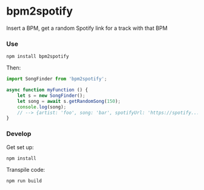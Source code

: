 # bpm2spotify

Insert a BPM, get a random Spotify link for a track with that BPM

### Use

```
npm install bpm2spotify
````

Then:

```js
import SongFinder from 'bpm2spotify';

async function myFunction () {
    let s = new SongFinder();
    let song = await s.getRandomSong(150);
    console.log(song);
    // --> {artist: 'foo', song: 'bar', spotifyUrl: 'https://spotify...'}
}
```

### Develop

Get set up:

```
npm install
```

Transpile code:

```
npm run build
```
